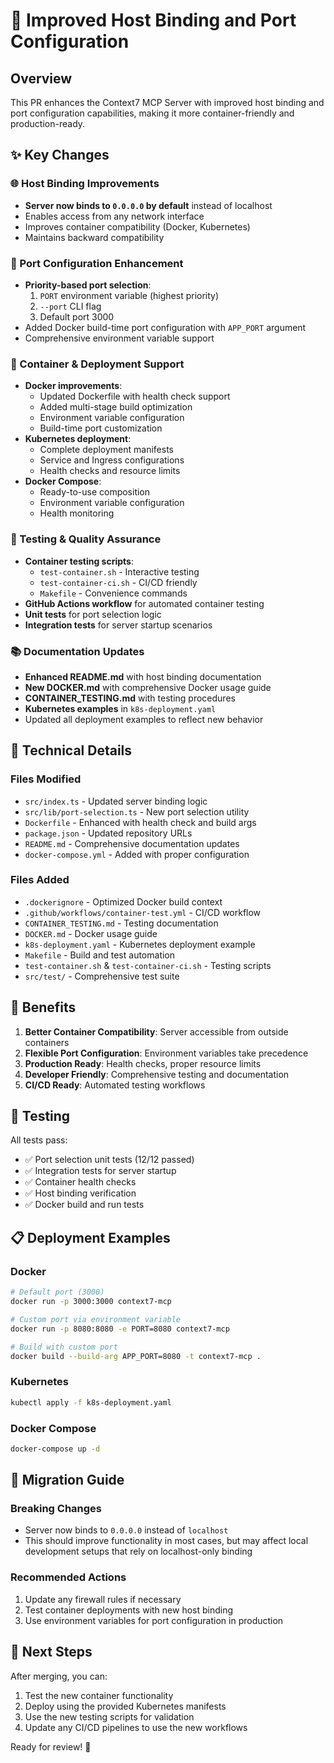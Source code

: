# 🔧 Improved Host Binding and Port Configuration

## Overview
This PR enhances the Context7 MCP Server with improved host binding and port configuration capabilities, making it more container-friendly and production-ready.

## ✨ Key Changes

### 🌐 Host Binding Improvements
- **Server now binds to `0.0.0.0` by default** instead of localhost
- Enables access from any network interface
- Improves container compatibility (Docker, Kubernetes)
- Maintains backward compatibility

### 📡 Port Configuration Enhancement
- **Priority-based port selection**:
  1. `PORT` environment variable (highest priority)
  2. `--port` CLI flag
  3. Default port 3000
- Added Docker build-time port configuration with `APP_PORT` argument
- Comprehensive environment variable support

### 🐳 Container & Deployment Support
- **Docker improvements**:
  - Updated Dockerfile with health check support
  - Added multi-stage build optimization
  - Environment variable configuration
  - Build-time port customization
- **Kubernetes deployment**:
  - Complete deployment manifests
  - Service and Ingress configurations
  - Health checks and resource limits
- **Docker Compose**:
  - Ready-to-use composition
  - Environment variable configuration
  - Health monitoring

### 🧪 Testing & Quality Assurance
- **Container testing scripts**:
  - `test-container.sh` - Interactive testing
  - `test-container-ci.sh` - CI/CD friendly
  - `Makefile` - Convenience commands
- **GitHub Actions workflow** for automated container testing
- **Unit tests** for port selection logic
- **Integration tests** for server startup scenarios

### 📚 Documentation Updates
- **Enhanced README.md** with host binding documentation
- **New DOCKER.md** with comprehensive Docker usage guide
- **CONTAINER_TESTING.md** with testing procedures
- **Kubernetes examples** in `k8s-deployment.yaml`
- Updated all deployment examples to reflect new behavior

## 🔧 Technical Details

### Files Modified
- `src/index.ts` - Updated server binding logic
- `src/lib/port-selection.ts` - New port selection utility
- `Dockerfile` - Enhanced with health check and build args
- `package.json` - Updated repository URLs
- `README.md` - Comprehensive documentation updates
- `docker-compose.yml` - Added with proper configuration

### Files Added
- `.dockerignore` - Optimized Docker build context
- `.github/workflows/container-test.yml` - CI/CD workflow
- `CONTAINER_TESTING.md` - Testing documentation
- `DOCKER.md` - Docker usage guide
- `k8s-deployment.yaml` - Kubernetes deployment example
- `Makefile` - Build and test automation
- `test-container.sh` & `test-container-ci.sh` - Testing scripts
- `src/test/` - Comprehensive test suite

## 🚀 Benefits

1. **Better Container Compatibility**: Server accessible from outside containers
2. **Flexible Port Configuration**: Environment variables take precedence
3. **Production Ready**: Health checks, proper resource limits
4. **Developer Friendly**: Comprehensive testing and documentation
5. **CI/CD Ready**: Automated testing workflows

## 🧪 Testing

All tests pass:
- ✅ Port selection unit tests (12/12 passed)
- ✅ Integration tests for server startup
- ✅ Container health checks
- ✅ Host binding verification
- ✅ Docker build and run tests

## 📋 Deployment Examples

### Docker
```bash
# Default port (3000)
docker run -p 3000:3000 context7-mcp

# Custom port via environment variable
docker run -p 8080:8080 -e PORT=8080 context7-mcp

# Build with custom port
docker build --build-arg APP_PORT=8080 -t context7-mcp .
```

### Kubernetes
```bash
kubectl apply -f k8s-deployment.yaml
```

### Docker Compose
```bash
docker-compose up -d
```

## 🔄 Migration Guide

### Breaking Changes
- Server now binds to `0.0.0.0` instead of `localhost`
- This should improve functionality in most cases, but may affect local development setups that rely on localhost-only binding

### Recommended Actions
1. Update any firewall rules if necessary
2. Test container deployments with new host binding
3. Use environment variables for port configuration in production

## 🎯 Next Steps
After merging, you can:
1. Test the new container functionality
2. Deploy using the provided Kubernetes manifests
3. Use the new testing scripts for validation
4. Update any CI/CD pipelines to use the new workflows

Ready for review! 🚀
